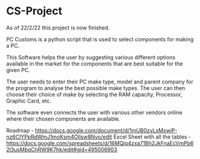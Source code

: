 # CS-Project
As of 22/2/22 this project is now finished.

PC Customs is a python script that is used to select components for making a PC.

This Software helps the user by suggesting various different options available in the market for the components that are best suitable for the given PC.

The user needs to enter their PC make type, model and parent company for the program to analyse the best possible make types. The user can then choose their choice of make by selecting the RAM capacity, Processor, Graphic Card, etc.

The software even connects the user with various other vendors online where their chosen components are available. 


Roadmap - https://docs.google.com/document/d/1mUB0zvLxMxwiP-nz6CIYPpRdWmJ1moKsm4Ollsw8Nyo/edit
Excel Sheet with all the tables - https://docs.google.com/spreadsheets/d/16MQjq4zxa71Bh2JkFnaEcVmPb62l3usMbqChRW9K7hk/edit#gid=495006903
